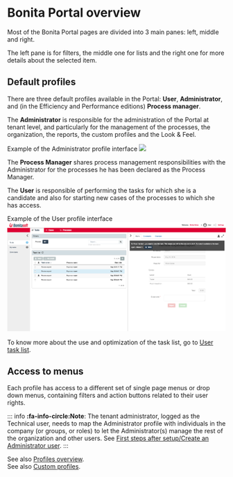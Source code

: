 # Bonita Portal overview

Most of the Bonita Portal pages are divided into 3 main panes: left, middle and right.

The left pane is for filters, the middle one for lists and the right one for more details about the selected item.

## Default profiles

There are three default profiles available in the Portal: **User**, **Administrator**, and (in the Efficiency and Performance editions) **Process manager**.

The **Administrator** is responsible for the administration of the Portal at tenant level, and particularly for the management of the processes, the organization, the reports, the custom profiles and the Look & Feel.

Example of the Administrator profile interface
![](images/images-6_0/admin_view7.1.png)<!--{.img-responsive}-->

The **Process Manager** shares process management responsibilities with the Administrator for the processes he has been declared as the Process Manager.

The **User** is responsible of performing the tasks for which she is a candidate and also for starting new cases of the processes to which she has access.

Example of the User profile interface
![](images/user_tasklist.png)<!--{.img-responsive}-->

To know more about the use and optimization of the task list, go to [User task list](user-task-list.md).

## Access to menus

Each profile has access to a different set of single page menus or drop down menus, containing filters and action buttons related to their user rights.

::: info
**:fa-info-circle:Note**: The tenant administrator, logged as the Technical user, needs to map the Administrator profile with individuals in the company (or groups, or roles) to let the Administrator(s) manage the rest of the organization and other users. See [First steps after setup/Create an Administrator user](first-steps-after-setup.md).
:::

See also [Profiles overview](profiles-overview.md).  
See also [Custom profiles](custom-profiles.md).
